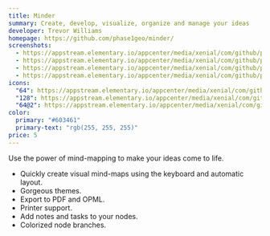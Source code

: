```yaml
---
title: Minder
summary: Create, develop, visualize, organize and manage your ideas
developer: Trevor Williams
homepage: https://github.com/phase1geo/minder/
screenshots:
  - https://appstream.elementary.io/appcenter/media/xenial/com/github/phase1geo.minder.desktop/CB19784542504387B96320CC1F53A3C4/screenshots/image-1_orig.png
  - https://appstream.elementary.io/appcenter/media/xenial/com/github/phase1geo.minder.desktop/CB19784542504387B96320CC1F53A3C4/screenshots/image-2_orig.png
  - https://appstream.elementary.io/appcenter/media/xenial/com/github/phase1geo.minder.desktop/CB19784542504387B96320CC1F53A3C4/screenshots/image-3_orig.png
  - https://appstream.elementary.io/appcenter/media/xenial/com/github/phase1geo.minder.desktop/CB19784542504387B96320CC1F53A3C4/screenshots/image-4_orig.png
icons:
  "64": https://appstream.elementary.io/appcenter/media/xenial/com/github/phase1geo.minder.desktop/CB19784542504387B96320CC1F53A3C4/icons/64x64/com.github.phase1geo.minder_com.github.phase1geo.minder.png
  "128": https://appstream.elementary.io/appcenter/media/xenial/com/github/phase1geo.minder.desktop/CB19784542504387B96320CC1F53A3C4/icons/128x128/com.github.phase1geo.minder_com.github.phase1geo.minder.png
  "64@2": https://appstream.elementary.io/appcenter/media/xenial/com/github/phase1geo.minder.desktop/CB19784542504387B96320CC1F53A3C4/icons/64x64@2/com.github.phase1geo.minder_com.github.phase1geo.minder.png
color:
  primary: "#603461"
  primary-text: "rgb(255, 255, 255)"
price: 5
---
```


<p>Use the power of mind-mapping to make your ideas come to life.</p>
<ul>
  <li>Quickly create visual mind-maps using the keyboard and automatic layout.</li>
  <li>Gorgeous themes.</li>
  <li>Export to PDF and OPML.</li>
  <li>Printer support.</li>
  <li>Add notes and tasks to your nodes.</li>
  <li>Colorized node branches.</li>
</ul>